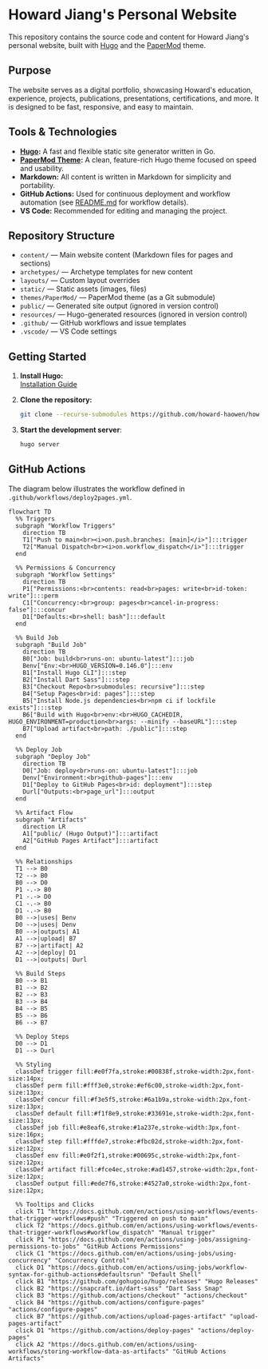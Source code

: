 # Howard Jiang's Personal Website

This repository contains the source code and content for Howard Jiang's personal website, built with [Hugo](https://gohugo.io/) and the [PaperMod](https://github.com/adityatelange/hugo-PaperMod) theme.

## Purpose

The website serves as a digital portfolio, showcasing Howard's education, experience, projects, publications, presentations, certifications, and more. It is designed to be fast, responsive, and easy to maintain.

## Tools & Technologies

- **[Hugo](https://gohugo.io/):** A fast and flexible static site generator written in Go.
- **[PaperMod Theme](https://github.com/adityatelange/hugo-PaperMod):** A clean, feature-rich Hugo theme focused on speed and usability.
- **Markdown:** All content is written in Markdown for simplicity and portability.
- **GitHub Actions:** Used for continuous deployment and workflow automation (see [README.md](README.md) for workflow details).
- **VS Code:** Recommended for editing and managing the project.

## Repository Structure

- `content/` — Main website content (Markdown files for pages and sections)
- `archetypes/` — Archetype templates for new content
- `layouts/` — Custom layout overrides
- `static/` — Static assets (images, files)
- `themes/PaperMod/` — PaperMod theme (as a Git submodule)
- `public/` — Generated site output (ignored in version control)
- `resources/` — Hugo-generated resources (ignored in version control)
- `.github/` — GitHub workflows and issue templates
- `.vscode/` — VS Code settings

## Getting Started

1. **Install Hugo:**  
   [Installation Guide](https://gohugo.io/getting-started/installing/)

1. **Clone the repository:**  
   ```sh
   git clone --recurse-submodules https://github.com/howard-haowen/howard-haowen.github.io.git
   ```

1. **Start the development server**:
   ```sh
   hugo server
   ```

## GitHub Actions

The diagram below illustrates the workflow defined in `.github/workflows/deploy2pages.yml`.

```mermaid
flowchart TD
  %% Triggers
  subgraph "Workflow Triggers"
    direction TB
    T1["Push to main<br><i>on.push.branches: [main]</i>"]:::trigger
    T2["Manual Dispatch<br><i>on.workflow_dispatch</i>"]:::trigger
  end

  %% Permissions & Concurrency
  subgraph "Workflow Settings"
    direction TB
    P1["Permissions:<br>contents: read<br>pages: write<br>id-token: write"]:::perm
    C1["Concurrency:<br>group: pages<br>cancel-in-progress: false"]:::concur
    D1["Defaults:<br>shell: bash"]:::default
  end

  %% Build Job
  subgraph "Build Job"
    direction TB
    B0["Job: build<br>runs-on: ubuntu-latest"]:::job
    Benv["Env:<br>HUGO_VERSION=0.146.0"]:::env
    B1["Install Hugo CLI"]:::step
    B2["Install Dart Sass"]:::step
    B3["Checkout Repo<br>submodules: recursive"]:::step
    B4["Setup Pages<br>id: pages"]:::step
    B5["Install Node.js dependencies<br>npm ci if lockfile exists"]:::step
    B6["Build with Hugo<br>env:<br>HUGO_CACHEDIR, HUGO_ENVIRONMENT=production<br>args: --minify --baseURL"]:::step
    B7["Upload artifact<br>path: ./public"]:::step
  end

  %% Deploy Job
  subgraph "Deploy Job"
    direction TB
    D0["Job: deploy<br>runs-on: ubuntu-latest"]:::job
    Denv["Environment:<br>github-pages"]:::env
    D1["Deploy to GitHub Pages<br>id: deployment"]:::step
    Durl["Outputs:<br>page_url"]:::output
  end

  %% Artifact Flow
  subgraph "Artifacts"
    direction LR
    A1["public/ (Hugo Output)"]:::artifact
    A2["GitHub Pages Artifact"]:::artifact
  end

  %% Relationships
  T1 --> B0
  T2 --> B0
  B0 --> D0
  P1 -.-> B0
  P1 -.-> D0
  C1 -.-> B0
  D1 -.-> B0
  B0 -->|uses| Benv
  D0 -->|uses| Denv
  B0 -->|outputs| A1
  A1 -->|upload| B7
  B7 -->|artifact| A2
  A2 -->|deploy| D1
  D1 -->|outputs| Durl

  %% Build Steps
  B0 --> B1
  B1 --> B2
  B2 --> B3
  B3 --> B4
  B4 --> B5
  B5 --> B6
  B6 --> B7

  %% Deploy Steps
  D0 --> D1
  D1 --> Durl

  %% Styling
  classDef trigger fill:#e0f7fa,stroke:#00838f,stroke-width:2px,font-size:14px;
  classDef perm fill:#fff3e0,stroke:#ef6c00,stroke-width:2px,font-size:13px;
  classDef concur fill:#f3e5f5,stroke:#6a1b9a,stroke-width:2px,font-size:13px;
  classDef default fill:#f1f8e9,stroke:#33691e,stroke-width:2px,font-size:13px;
  classDef job fill:#e8eaf6,stroke:#1a237e,stroke-width:3px,font-size:16px;
  classDef step fill:#fffde7,stroke:#fbc02d,stroke-width:2px,font-size:12px;
  classDef env fill:#e0f2f1,stroke:#00695c,stroke-width:2px,font-size:12px;
  classDef artifact fill:#fce4ec,stroke:#ad1457,stroke-width:2px,font-size:12px;
  classDef output fill:#ede7f6,stroke:#4527a0,stroke-width:2px,font-size:12px;

  %% Tooltips and Clicks
  click T1 "https://docs.github.com/en/actions/using-workflows/events-that-trigger-workflows#push" "Triggered on push to main"
  click T2 "https://docs.github.com/en/actions/using-workflows/events-that-trigger-workflows#workflow_dispatch" "Manual trigger"
  click P1 "https://docs.github.com/en/actions/using-jobs/assigning-permissions-to-jobs" "GitHub Actions Permissions"
  click C1 "https://docs.github.com/en/actions/using-jobs/using-concurrency" "Concurrency Control"
  click D1 "https://docs.github.com/en/actions/using-jobs/workflow-syntax-for-github-actions#defaultsrun" "Default Shell"
  click B1 "https://github.com/gohugoio/hugo/releases" "Hugo Releases"
  click B2 "https://snapcraft.io/dart-sass" "Dart Sass Snap"
  click B3 "https://github.com/actions/checkout" "actions/checkout"
  click B4 "https://github.com/actions/configure-pages" "actions/configure-pages"
  click B7 "https://github.com/actions/upload-pages-artifact" "upload-pages-artifact"
  click D1 "https://github.com/actions/deploy-pages" "actions/deploy-pages"
  click A2 "https://docs.github.com/en/actions/using-workflows/storing-workflow-data-as-artifacts" "GitHub Actions Artifacts"
```